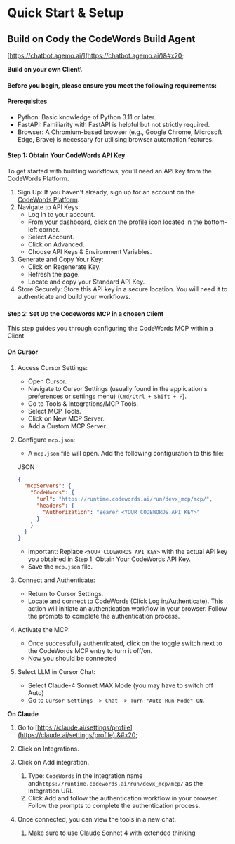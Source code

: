 # Quick Start & Setup

## **Build on Cody the CodeWords Build Agent**&#x20;

[https://chatbot.agemo.ai/](https://chatbot.agemo.ai/)&#x20;



**Build on your own Client**\



#### Before you begin, please ensure you meet the following requirements:

#### Prerequisites

* Python: Basic knowledge of Python 3.11 or later.
* FastAPI: Familiarity with FastAPI is helpful but not strictly required.
* Browser: A Chromium-based browser (e.g., Google Chrome, Microsoft Edge, Brave) is necessary for utilising browser automation features.

#### Step 1: Obtain Your CodeWords API Key

To get started with building workflows, you'll need an API key from the CodeWords Platform.

1. Sign Up: If you haven't already, sign up for an account on the [CodeWords Platform](https://codewords.agemo.ai/).
2. Navigate to API Keys:
   * Log in to your account.
   * From your dashboard, click on the profile icon located in the bottom-left corner.
   * Select Account.
   * Click on Advanced.
   * Choose API Keys & Environment Variables.
3. Generate and Copy Your Key:
   * Click on Regenerate Key.
   * Refresh the page.
   * Locate and copy your Standard API Key.
4. Store Securely: Store this API key in a secure location. You will need it to authenticate and build your workflows.

### <sup>Step 2: Set Up the CodeWords MCP in a chosen Client</sup>

This step guides you through configuring the CodeWords MCP within a Client

#### On Cursor

1. Access Cursor Settings:
   * Open Cursor.
   * Navigate to Cursor Settings (usually found in the application's preferences or settings menu) (`Cmd/Ctrl + Shift + P`).
   * Go to Tools & Integrations/MCP Tools.
   * Select MCP Tools.
   * Click on New MCP Server.
   * Add a Custom MCP Server.
2.  Configure `mcp.json`:

    * A `mcp.json` file will open. Add the following configuration to this file:

    JSON

    ```json
    {
      "mcpServers": {
        "CodeWords": {
          "url": "https://runtime.codewords.ai/run/devx_mcp/mcp/",
          "headers": {
            "Authorization": "Bearer <YOUR_CODEWORDS_API_KEY>"
          }
        }
      }
    }
    ```

    * Important: Replace `<YOUR_CODEWORDS_API_KEY>` with the actual API key you obtained in Step 1: Obtain Your CodeWords API Key.
    * Save the `mcp.json` file.
3. Connect and Authenticate:
   * Return to Cursor Settings.
   * Locate and connect to CodeWords (Click Log in/Authenticate). This action will initiate an authentication workflow in your browser. Follow the prompts to complete the authentication process.
4. Activate the MCP:
   * Once successfully authenticated, click on the toggle switch next to the CodeWords MCP entry to turn it off/on.
   * Now you should be connected
5.  Select LLM in Cursor Chat:

    * Select Claude-4 Sonnet MAX Mode (you may have to switch off Auto)
    * Go to `Cursor Settings -> Chat -> Turn "Auto-Run Mode" ON`.&#x20;



**On Claude**

1. Go to [https://claude.ai/settings/profile](https://claude.ai/settings/profile).&#x20;
2. Click on Integrations.&#x20;
3. Click on Add integration.&#x20;
   1. Type: `CodeWords` in the Integration name and`https://runtime.codewords.ai/run/devx_mcp/mcp/` as the Integration URL
   2. Click Add and follow the authentication workflow in your browser. Follow the prompts to complete the authentication process.
4.  Once connected, you can view the tools in a new chat.

    1. Make sure to use Claude Sonnet 4 with extended thinking



